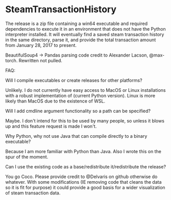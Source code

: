 # SteamTransactionHistory

The release is a zip file containing a win64 executable and required dependencies to execute it in an environment that does not have the Python interpreter installed.
It will eventually find a saved steam transaction history in the same directory, parse it, and provide the total transaction amount from January 28, 2017 to present.

BeautifulSoup4 -> Pandas parsing code credit to Alexander Lacson, @max-torch. Rewritten not pulled.

FAQ:

Will I compile executables or create releases for other platforms?

  Unlikely. I do not currently have easy access to MacOS or Linux installations with a robust implementation of (current Python version). Linux is more likely than MacOS due to the existence of WSL.

Will I add cmdline argument functionality so a path can be specified?
  
  Maybe. I don't intend for this to be used by many people, so unless it blows up and this feature request is made I won't.

Why Python, why not use Java that can compile directly to a binary executable?

  Because I am more familiar with Python than Java. Also I wrote this on the spur of the moment.

Can I use the existing code as a base/redistribute it/redistribute the release?

  You go Coco. Please provide credit to @Delvaris on github otherwise do whatever. With some modifications (IE removing code that cleans the data so it is fit for purpose) it could provide a good basis
  for a wider visualization of steam transaction data.
